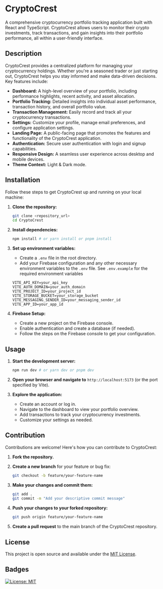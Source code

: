 # CryptoCrest

A comprehensive cryptocurrency portfolio tracking application built with React and TypeScript. CryptoCrest allows users to monitor their crypto investments, track transactions, and gain insights into their portfolio performance, all within a user-friendly interface.

## Description

CryptoCrest provides a centralized platform for managing your cryptocurrency holdings. Whether you're a seasoned trader or just starting out, CryptoCrest helps you stay informed and make data-driven decisions. Key features include:

*   **Dashboard:** A high-level overview of your portfolio, including performance highlights, recent activity, and asset allocation.
*   **Portfolio Tracking:** Detailed insights into individual asset performance, transaction history, and overall portfolio value.
*   **Transaction Management:** Easily record and track all your cryptocurrency transactions.
*   **Settings:** Customize your profile, manage email preferences, and configure application settings.
*   **Landing Page:** A public-facing page that promotes the features and functionality of the CryptoCrest application.
*   **Authentication:** Secure user authentication with login and signup capabilities.
*   **Responsive Design:** A seamless user experience across desktop and mobile devices.
*   **Theme Context:** Light & Dark mode.

## Installation

Follow these steps to get CryptoCrest up and running on your local machine:

1.  **Clone the repository:**

    ```bash
    git clone <repository_url>
    cd CryptoCrest
    ```

2.  **Install dependencies:**

    ```bash
    npm install # or yarn install or pnpm install
    ```

3.  **Set up environment variables:**

    *   Create a `.env` file in the root directory.
    *   Add your Firebase configuration and any other necessary environment variables to the `.env` file.  See `.env.example` for the required environment variables
    ```
    VITE_API_KEY=your_api_key
    VITE_AUTH_DOMAIN=your_auth_domain
    VITE_PROJECT_ID=your_project_id
    VITE_STORAGE_BUCKET=your_storage_bucket
    VITE_MESSAGING_SENDER_ID=your_messaging_sender_id
    VITE_APP_ID=your_app_id
    ```

4.  **Firebase Setup:**

    *   Create a new project on the Firebase console.
    *   Enable authentication and create a database (if needed).
    *   Follow the steps on the Firebase console to get your configuration.

## Usage

1.  **Start the development server:**

    ```bash
    npm run dev # or yarn dev or pnpm dev
    ```

2.  **Open your browser and navigate to** `http://localhost:5173` (or the port specified by Vite).

3.  **Explore the application:**

    *   Create an account or log in.
    *   Navigate to the dashboard to view your portfolio overview.
    *   Add transactions to track your cryptocurrency investments.
    *   Customize your settings as needed.

## Contribution

Contributions are welcome! Here's how you can contribute to CryptoCrest:

1.  **Fork the repository.**
2.  **Create a new branch** for your feature or bug fix:

    ```bash
    git checkout -b feature/your-feature-name
    ```

3.  **Make your changes and commit them:**

    ```bash
    git add .
    git commit -m "Add your descriptive commit message"
    ```

4.  **Push your changes to your forked repository:**

    ```bash
    git push origin feature/your-feature-name
    ```

5.  **Create a pull request** to the main branch of the CryptoCrest repository.

## License

This project is open source and available under the [MIT License](LICENSE).

## Badges

[![License: MIT](https://img.shields.io/badge/License-MIT-yellow.svg)](https://opensource.org/licenses/MIT)
